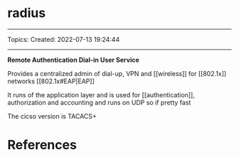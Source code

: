 # radius
---
Topics:
Created: 2022-07-13 19:24:44

---

**Remote Authentication Dial-in User Service**

Provides a centralized admin of dial-up, VPN and [[wireless]] for [[802.1x]] networks [[802.1x#EAP|EAP]]

It runs of the application layer and is used for [[authentication]], authorization and accounting and runs on UDP so if pretty fast

The cicso version is TACACS+

# References
